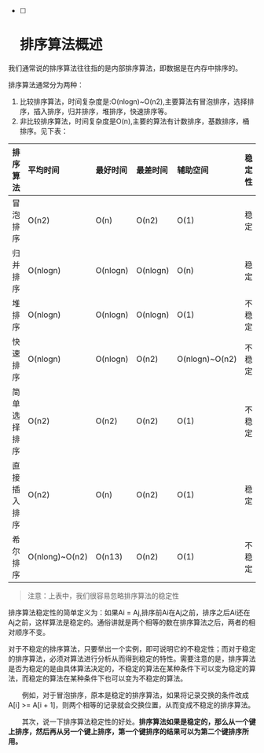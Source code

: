 * [ ] # 排序算法概述

我们通常说的排序算法往往指的是内部排序算法，即数据是在内存中排序的。

排序算法通常分为两种：

1. 比较排序算法，时间复杂度是:O\(nlogn\)~O\(n2\),主要算法有冒泡排序，选择排序，插入排序，归并排序，堆排序，快速排序等。
2. 非比较排序算法，时间复杂度是O\(n\),主要的算法有计数排序，基数排序，桶排序。见下表：

| 排序算法 | 平均时间 | 最好时间 | 最差时间 | 辅助空间 | 稳定性 |
| :--- | :--- | :--- | :--- | :--- | :--- |
| 冒泡排序 | O\(n2\) | O\(n\) | O\(n2\) | O\(1\) | 稳定 |
| 归并排序 | O\(nlogn\) | O\(nlogn\) | O\(nlogn\) | O\(n\) | 稳定 |
| 堆排序 | O\(nlogn\) | O\(nlogn\) | O\(nlogn\) | O\(1\) | 不稳定 |
| 快速排序 | O\(nlogn\) | O\(nlogn\) | O\(n2\) | O\(nlogn\)~O\(n2\) | 不稳定 |
| 简单选择排序 | O\(n2\) | O\(n2\) | O\(n2\) | O\(1\) | 不稳定 |
| 直接插入排序 | O\(n2\) | O\(n\) | O\(n2\) | O\(1\) | 稳定 |
| 希尔排序 | O\(nlong\)~O\(n2\) | O\(n13\) | O\(n2\) | O\(1\) | 不稳定 |

> 注意：上表中，我们很容易忽略排序算法的稳定性

排序算法稳定性的简单定义为：如果Ai = Aj,排序前Ai在Aj之前，排序之后Ai还在Aj之前，这样算法是稳定的。通俗讲就是两个相等的数在排序算法之后，两者的相对顺序不变。

对于不稳定的排序算法，只要举出一个实例，即可说明它的不稳定性；而对于稳定的排序算法，必须对算法进行分析从而得到稳定的特性。需要注意的是，排序算法是否为稳定的是由具体算法决定的，不稳定的算法在某种条件下可以变为稳定的算法，而稳定的算法在某种条件下也可以变为不稳定的算法。

　　例如，对于冒泡排序，原本是稳定的排序算法，如果将记录交换的条件改成A\[i\] &gt;= A\[i + 1\]，则两个相等的记录就会交换位置，从而变成不稳定的排序算法。

　　其次，说一下排序算法稳定性的好处。**排序算法如果是稳定的，那么从一个键上排序，然后再从另一个键上排序，第一个键排序的结果可以为第二个键排序所用。**

